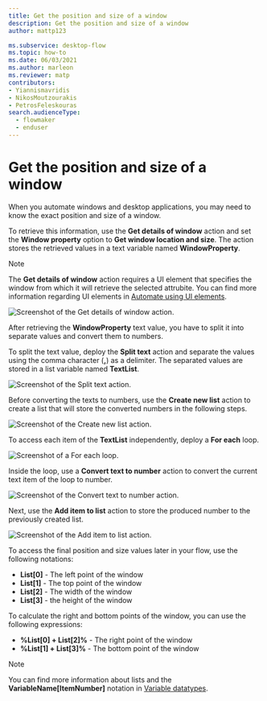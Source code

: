 ```yaml
---
title: Get the position and size of a window
description: Get the position and size of a window
author: mattp123

ms.subservice: desktop-flow
ms.topic: how-to
ms.date: 06/03/2021
ms.author: marleon
ms.reviewer: matp
contributors:
- Yiannismavridis
- NikosMoutzourakis
- PetrosFeleskouras
search.audienceType: 
  - flowmaker
  - enduser
---
```


# Get the position and size of a window


When you automate windows and desktop applications, you may need to know the exact position and size of a window. 

To retrieve this information, use the **Get details of window** action and set the **Window property** option to **Get window location and size**. The action stores the retrieved values in a text variable named **WindowProperty**.

> [!NOTE]
> The **Get details of window** action requires a UI element that specifies the window from which it will retrieve the selected attrubite. You can find more information regarding UI elements in [Automate using UI elements](../ui-elements.md).

![Screenshot of the Get details of window action.](media/get-position-size-window/get-details-window-action.png)

After retrieving the **WindowProperty** text value, you have to split it into separate values and convert them to numbers.

To split the text value, deploy the **Split text** action and separate the values using the comma character (**,**) as a delimiter. The separated values are stored in a list variable named **TextList**.

![Screenshot of the Split text action.](media/get-position-size-window/split-text-action.png)

Before converting the texts to numbers, use the **Create new list** action to create a list that will store the converted numbers in the following steps.

![Screenshot of the Create new list action.](media/get-position-size-window/create-new-list-action.png)

To access each item of the **TextList** independently,  deploy a **For each** loop.

![Screenshot of a For each loop.](media/get-position-size-window/for-each-loop.png)

Inside the loop, use a **Convert text to number** action to convert the current text item of the loop to number.

![Screenshot of the Convert text to number action.](media/get-position-size-window/convert-text-number-action.png)

Next, use the **Add item to list** action to store the produced number to the previously created list.

![Screenshot of the Add item to list action.](media/get-position-size-window/add-item-list-action.png)

To access the final position and size values later in your flow, use the following notations:

- **List[0]** - The left point of the window
- **List[1]** - The top point of the window
- **List[2]** - The width of the window
- **List[3]** - the height of the window

To calculate the right and bottom points of the window, you can use the following expressions:

- **%List[0] + List[2]%** - The right point of the window
- **%List[1] + List[3]%** - The bottom point of the window

> [!NOTE]
> You can find more information about lists and the **VariableName\[ItemNumber\]** notation in [Variable datatypes](../variable-data-types.md).
